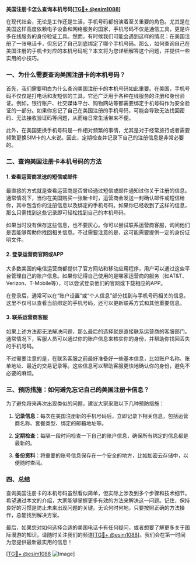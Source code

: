 **美国注册卡怎么查询本机号码[[TG💪+ @esim1088](https://t.me/s/esim1088)]**

在现代社会，无论是工作还是生活，手机号码都扮演着至关重要的角色。尤其是在美国这样高度依赖电子设备和网络服务的国家，手机号码不仅是通信工具，更是许多在线服务的身份验证工具。然而，有时候我们可能会遇到这样的情况：在美国注册了一张电话卡，但忘记了自己到底绑定了哪个手机号码。那么，如何查询自己在美国注册的手机卡对应的本机号码呢？本文将为您详细解答这个问题，并提供一些实用的小技巧。

### 一、为什么需要查询美国注册卡的本机号码？

首先，我们需要明白为什么查询美国注册卡的本机号码如此重要。在美国，手机号码不仅仅是打电话和发短信的工具，它还广泛用于各种在线服务的注册和身份验证。例如，银行账户、社交媒体平台、购物网站等都需要绑定手机号码作为安全验证的一部分。如果你忘记了自己在美国注册的手机号码，可能会导致无法找回密码、无法接收验证码等问题，从而给日常生活带来不便。

此外，在美国更换手机号码是一件相对频繁的事情，尤其是对于经常旅行或者需要频繁更换SIM卡的人来说。因此，定期检查并记录下自己的注册信息是非常必要的。

### 二、查询美国注册卡本机号码的方法

#### 1. 查看运营商发送的短信或邮件

最直接的方式就是查看运营商是否曾经通过短信或邮件通知过你关于注册的信息。通常情况下，当你在美国购买一张新卡时，运营商会发送一封确认邮件或短信给你，其中包含你的注册信息以及绑定的手机号码。如果你已经收到了这样的信息，那么只需找到这些记录即可轻松找到自己的本机号码。

如果当时没有保存这些信息，也不要灰心。你可以尝试联系运营商客服，询问他们是否能够帮助你找回相关信息。不过需要注意的是，这可能需要提供一定的身份证明文件。

#### 2. 登录运营商官网或APP

大多数美国的电信运营商都提供了官方网站和移动应用程序，用户可以通过这些平台管理自己的账户信息。如果你记得自己使用的是哪家运营商的服务（如AT&T、Verizon、T-Mobile等），可以尝试登录他们的官网或下载相应的APP。

在登录后，通常可以在“账户设置”或“个人信息”部分找到与手机号码相关的信息。这里不仅可以查看当前绑定的手机号码，还可以更新联系方式和其他重要信息。

#### 3. 联系运营商客服

如果上述方法都无法解决问题，那么最后的选择就是直接联系运营商的客服部门。通常情况下，客服人员可以通过你的账户信息来核实你的身份，并帮助你找回丢失的手机号码。

不过需要注意的是，在联系客服之前最好准备好一些基本信息，比如账户名称、账单地址、最近的交易记录等。这些信息可以帮助客服更快地确认你的身份，避免不必要的麻烦。

### 三、预防措施：如何避免忘记自己的美国注册卡信息？

为了避免将来再次出现类似的问题，建议大家采取以下几种预防措施：

1. **记录信息**：每次在美国注册新的手机号码后，立即记录下相关信息，包括运营商名称、套餐类型、绑定的邮箱地址等。
   
2. **定期检查**：每隔一段时间检查一下自己的账户信息，确保所有绑定的信息都是最新的。

3. **备份资料**：将重要的账号信息保存在一个安全的地方，比如加密云存储中，以便随时查阅。

### 四、总结

查询美国注册卡的本机号码虽然看似简单，但实际上涉及到多个步骤和技术细节。希望通过本文的介绍，大家能够掌握更多有效的方法来解决这一问题。记住，保持良好的习惯是防止未来出现问题的关键。无论何时何地，只要按照正确的方法操作，总能找到解决方案。

最后，如果您对如何选择合适的美国电话卡有任何疑问，或者想要了解更多关于国际漫游的知识，请随时关注我们的频道[[TG💪+ @esim1088](https://t.me/s/esim1088)]。我们会在第一时间为您提供最新最实用的信息！

[[TG💪+ @esim1088](https://t.me/s/esim1088) ![Image](https://i.postimg.cc/4NQfJmqS/Snipaste-2025-05-13-00-14-12.png)]